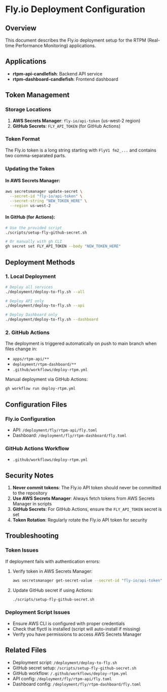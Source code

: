 # Fly.io Deployment Configuration

## Overview
This document describes the Fly.io deployment setup for the RTPM (Real-time Performance Monitoring) applications.

## Applications
- **rtpm-api-candlefish**: Backend API service
- **rtpm-dashboard-candlefish**: Frontend dashboard

## Token Management

### Storage Locations
1. **AWS Secrets Manager**: `fly-io/api-token` (us-west-2 region)
2. **GitHub Secrets**: `FLY_API_TOKEN` (for GitHub Actions)

### Token Format
The Fly.io token is a long string starting with `FlyV1 fm2_...` and contains two comma-separated parts.

### Updating the Token

#### In AWS Secrets Manager:
```bash
aws secretsmanager update-secret \
  --secret-id "fly-io/api-token" \
  --secret-string "NEW_TOKEN_HERE" \
  --region us-west-2
```

#### In GitHub (for Actions):
```bash
# Use the provided script
./scripts/setup-fly-github-secret.sh

# Or manually with gh CLI
gh secret set FLY_API_TOKEN --body "NEW_TOKEN_HERE"
```

## Deployment Methods

### 1. Local Deployment
```bash
# Deploy all services
./deployment/deploy-to-fly.sh --all

# Deploy API only
./deployment/deploy-to-fly.sh --api

# Deploy Dashboard only
./deployment/deploy-to-fly.sh --dashboard
```

### 2. GitHub Actions
The deployment is triggered automatically on push to main branch when files change in:
- `apps/rtpm-api/**`
- `deployment/rtpm-dashboard/**`
- `.github/workflows/deploy-rtpm.yml`

Manual deployment via GitHub Actions:
```bash
gh workflow run deploy-rtpm.yml
```

## Configuration Files

### Fly.io Configuration
- API: `/deployment/fly/rtpm-api/fly.toml`
- Dashboard: `/deployment/fly/rtpm-dashboard/fly.toml`

### GitHub Actions Workflow
- `.github/workflows/deploy-rtpm.yml`

## Security Notes

1. **Never commit tokens**: The Fly.io API token should never be committed to the repository
2. **Use AWS Secrets Manager**: Always fetch tokens from AWS Secrets Manager in scripts
3. **GitHub Secrets**: For GitHub Actions, ensure the `FLY_API_TOKEN` secret is set
4. **Token Rotation**: Regularly rotate the Fly.io API token for security

## Troubleshooting

### Token Issues
If deployment fails with authentication errors:
1. Verify token in AWS Secrets Manager: 
   ```bash
   aws secretsmanager get-secret-value --secret-id "fly-io/api-token" --region us-west-2
   ```
2. Update GitHub secret if using Actions:
   ```bash
   ./scripts/setup-fly-github-secret.sh
   ```

### Deployment Script Issues
- Ensure AWS CLI is configured with proper credentials
- Check that flyctl is installed (script will auto-install if missing)
- Verify you have permissions to access AWS Secrets Manager

## Related Files
- Deployment script: `/deployment/deploy-to-fly.sh`
- GitHub secret setup: `/scripts/setup-fly-github-secret.sh`
- GitHub workflow: `/.github/workflows/deploy-rtpm.yml`
- API config: `/deployment/fly/rtpm-api/fly.toml`
- Dashboard config: `/deployment/fly/rtpm-dashboard/fly.toml`
